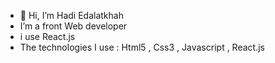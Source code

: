 - 👋 Hi, I’m Hadi Edalatkhah
- I’m a front Web developer 
- i use React.js 
- The technologies I use : Html5 , Css3 , Javascript , React.js 
